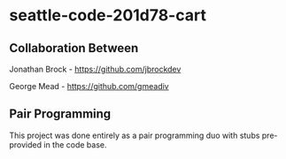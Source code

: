 # seattle-code-201d78-cart

## Collaboration Between

Jonathan Brock - https://github.com/jbrockdev

George Mead - https://github.com/gmeadiv

## Pair Programming
 This project was done entirely as a pair programming duo with stubs pre-provided in the code base.
